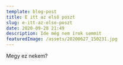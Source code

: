 ```yaml
---
template: blog-post
title: E itt az első poszt
slug: e-itt-az-elso-poszt
date: 2020-09-28 21:49
description: Ide még nem írok semmit
featuredImage: /assets/20200627_150231.jpg
---
```

Megy ez nekem?